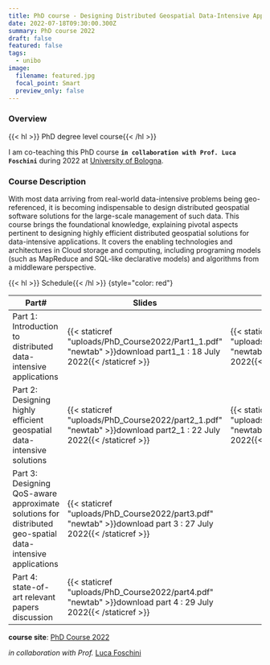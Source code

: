 ```yaml
---
title: PhD course - Designing Distributed Geospatial Data-Intensive Applications
date: 2022-07-18T09:30:00.300Z
summary: PhD course 2022
draft: false
featured: false
tags:
  - unibo
image:
  filename: featured.jpg
  focal_point: Smart
  preview_only: false
---
```

### Overview
{{< hl >}} PhD degree level course{{< /hl >}}

I  am co-teaching this PhD course  **`in collaboration with Prof. Luca Foschini`** during 2022 at [University of Bologna](https://www.unibo.it/en). 

### Course Description
With most data arriving from real-world data-intensive problems being geo-referenced, it is becoming indispensable to design distributed geospatial software solutions for the large-scale management of such data. This course brings the foundational knowledge, explaining pivotal aspects pertinent to designing highly efficient distributed geospatial solutions for data-intensive applications. It covers the enabling technologies and architectures in Cloud storage and computing, including programing models (such as MapReduce and SQL-like declarative models) and algorithms from a middleware perspective.

{{< hl >}} Schedule{{< /hl >}}
{style="color: red"}


|Part#|Slides   |   |   |   |
|---|---|---|---|---|
|Part 1: Introduction to distributed data-intensive applications|{{< staticref "uploads/PhD_Course2022/Part1_1.pdf" "newtab" >}}download part1_1 : 18 July 2022{{< /staticref >}}| {{< staticref "uploads/PhD_Course2022/part1_2.pdf" "newtab" >}}download part1_2 : 18 July 2022{{< /staticref >}}  |   |   |
|Part 2: Designing highly efficient geospatial data-intensive solutions|{{< staticref "uploads/PhD_Course2022/part2_1.pdf" "newtab" >}}download part2_1 : 22 July 2022{{< /staticref >}}   | {{< staticref "uploads/PhD_Course2022/part2_2.pdf" "newtab" >}}download part2_2 : 25 July 2022{{< /staticref >}}  | {{< staticref "uploads/PhD_Course2022/part2_3.pdf" "newtab" >}}download part2_3 : 25 & 27 July 2022{{< /staticref >}}     |   |
|Part 3: Designing QoS-aware approximate solutions for distributed geo-spatial data-intensive applications|{{< staticref "uploads/PhD_Course2022/part3.pdf" "newtab" >}}download part 3 : 27 July 2022{{< /staticref >}}    |   |   |   |
|Part 4: state-of-art relevant papers discussion|{{< staticref "uploads/PhD_Course2022/part4.pdf" "newtab" >}}download part 4 : 29 July 2022{{< /staticref >}}    |   |   |   |



**course site**: [PhD Course 2022]()

*in collaboration with Prof.* [Luca Foschini](https://www.unibo.it/sitoweb/luca.foschini/en)
